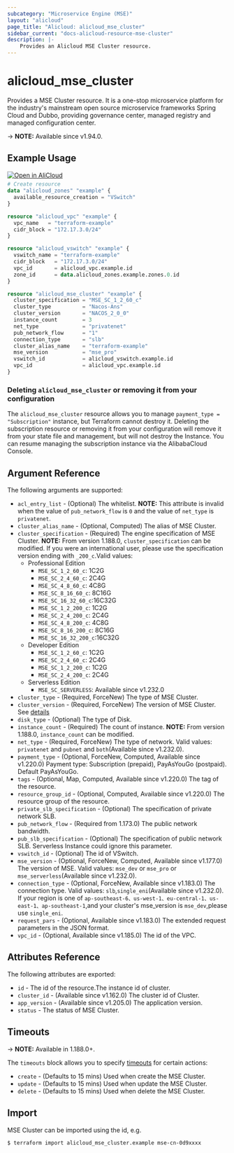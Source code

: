 ```yaml
---
subcategory: "Microservice Engine (MSE)"
layout: "alicloud"
page_title: "Alicloud: alicloud_mse_cluster"
sidebar_current: "docs-alicloud-resource-mse-cluster"
description: |-
    Provides an Alicloud MSE Cluster resource.
---
```


# alicloud_mse_cluster

Provides a MSE Cluster resource. It is a one-stop microservice platform for the industry's mainstream open source microservice frameworks Spring Cloud and Dubbo, providing governance center, managed registry and managed configuration center.

-> **NOTE:** Available since v1.94.0.

## Example Usage

<div style="display: block;margin-bottom: 40px;"><div class="oics-button" style="float: right;position: absolute;margin-bottom: 10px;">
  <a href="https://api.aliyun.com/terraform?resource=alicloud_mse_cluster&exampleId=b5b90eef-33aa-1732-0741-c692b7da0c4b315a795e&activeTab=example&spm=docs.r.mse_cluster.0.b5b90eef33&intl_lang=EN_US" target="_blank">
    <img alt="Open in AliCloud" src="https://img.alicdn.com/imgextra/i1/O1CN01hjjqXv1uYUlY56FyX_!!6000000006049-55-tps-254-36.svg" style="max-height: 44px; max-width: 100%;">
  </a>
</div></div>

```terraform
# Create resource
data "alicloud_zones" "example" {
  available_resource_creation = "VSwitch"
}

resource "alicloud_vpc" "example" {
  vpc_name   = "terraform-example"
  cidr_block = "172.17.3.0/24"
}

resource "alicloud_vswitch" "example" {
  vswitch_name = "terraform-example"
  cidr_block   = "172.17.3.0/24"
  vpc_id       = alicloud_vpc.example.id
  zone_id      = data.alicloud_zones.example.zones.0.id
}

resource "alicloud_mse_cluster" "example" {
  cluster_specification = "MSE_SC_1_2_60_c"
  cluster_type          = "Nacos-Ans"
  cluster_version       = "NACOS_2_0_0"
  instance_count        = 3
  net_type              = "privatenet"
  pub_network_flow      = "1"
  connection_type       = "slb"
  cluster_alias_name    = "terraform-example"
  mse_version           = "mse_pro"
  vswitch_id            = alicloud_vswitch.example.id
  vpc_id                = alicloud_vpc.example.id
}
```

### Deleting `alicloud_mse_cluster` or removing it from your configuration

The `alicloud_mse_cluster` resource allows you to manage  `payment_type = "Subscription"`  instance, but Terraform cannot destroy it.
Deleting the subscription resource or removing it from your configuration will remove it from your state file and management, but will not destroy the Instance.
You can resume managing the subscription instance via the AlibabaCloud Console.


## Argument Reference

The following arguments are supported:

* `acl_entry_list` - (Optional) The whitelist. **NOTE:** This attribute is invalid when the value of `pub_network_flow` is `0` and the value of `net_type` is `privatenet`.
* `cluster_alias_name` - (Optional, Computed) The alias of MSE Cluster.
* `cluster_specification` - (Required) The engine specification of MSE Cluster. **NOTE:** From version 1.188.0, `cluster_specification` can be modified. If you were an international user, please use the specification version ending with `_200_c`.Valid values:
  - Professional Edition
     - `MSE_SC_1_2_60_c`: 1C2G
     - `MSE_SC_2_4_60_c`: 2C4G
     - `MSE_SC_4_8_60_c`: 4C8G
     - `MSE_SC_8_16_60_c`: 8C16G
     - `MSE_SC_16_32_60_c`:16C32G
     - `MSE_SC_1_2_200_c`: 1C2G
     - `MSE_SC_2_4_200_c`: 2C4G
     - `MSE_SC_4_8_200_c`: 4C8G
     - `MSE_SC_8_16_200_c`: 8C16G
     - `MSE_SC_16_32_200_c`:16C32G
  - Developer Edition
     - `MSE_SC_1_2_60_c`: 1C2G
     - `MSE_SC_2_4_60_c`: 2C4G
     - `MSE_SC_1_2_200_c`: 1C2G
     - `MSE_SC_2_4_200_c`: 2C4G
  - Serverless Edition
    - `MSE_SC_SERVERLESS`: Available since v1.232.0
* `cluster_type` - (Required, ForceNew) The type of MSE Cluster. 
* `cluster_version` - (Required, ForceNew) The version of MSE Cluster. See [details](https://www.alibabacloud.com/help/en/mse/developer-reference/api-mse-2019-05-31-createcluster)
* `disk_type` - (Optional) The type of Disk.
* `instance_count` - (Required) The count of instance. **NOTE:** From version 1.188.0, `instance_count` can be modified.
* `net_type` - (Required, ForceNew) The type of network. Valid values: `privatenet` and `pubnet` and `both`(Available since v1.232.0).
* `payment_type` - (Optional, ForceNew, Computed, Available since v1.220.0) Payment type: Subscription (prepaid), PayAsYouGo (postpaid). Default PayAsYouGo.
* `tags` - (Optional, Map, Computed, Available since v1.220.0) The tag of the resource.
* `resource_group_id` - (Optional, Computed, Available since v1.220.0) The resource group of the resource.
* `private_slb_specification` - (Optional) The specification of private network SLB.
* `pub_network_flow` - (Required from 1.173.0) The public network bandwidth.
* `pub_slb_specification` - (Optional) The specification of public network SLB. Serverless Instance could ignore this parameter.
* `vswitch_id` - (Optional) The id of VSwitch.
* `mse_version` - (Optional, ForceNew, Computed, Available since v1.177.0) The version of MSE. Valid values: `mse_dev` or `mse_pro` or `mse_serverless`(Available since v1.232.0).
* `connection_type` - (Optional, ForceNew, Available since v1.183.0) The connection type. Valid values: `slb`,`single_eni`(Available since v1.232.0). If your region is one of `ap-southeast-6、us-west-1、eu-central-1、us-east-1、ap-southeast-1`,and your cluster's mse_version is `mse_dev`,please use `single_eni`. 
* `request_pars` - (Optional, Available since v1.183.0) The extended request parameters in the JSON format.
* `vpc_id` - (Optional, Available since v1.185.0) The id of the VPC.

## Attributes Reference

The following attributes are exported:

* `id` - The id of the resource.The instance id of cluster.
* `cluster_id` - (Available since v1.162.0) The cluster id of Cluster.
* `app_version` - (Available since v1.205.0) The application version.
* `status` - The status of MSE Cluster.

## Timeouts

-> **NOTE:** Available in 1.188.0+.

The `timeouts` block allows you to specify [timeouts](https://www.terraform.io/docs/configuration-0-11/resources.html#timeouts) for certain actions:

* `create` - (Defaults to 15 mins) Used when create the MSE Cluster.
* `update` - (Defaults to 15 mins) Used when update the MSE Cluster.
* `delete` - (Defaults to 15 mins) Used when delete the MSE Cluster.

## Import

MSE Cluster can be imported using the id, e.g.

```shell
$ terraform import alicloud_mse_cluster.example mse-cn-0d9xxxx
```
